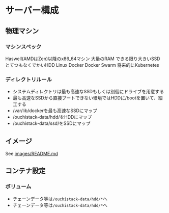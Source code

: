# サーバー構成

## 物理マシン

### マシンスペック
Haswell(AMDはZen)以降のx86_64マシン
大量のRAM
できる限り大きいSSD
とてつもなくでかいHDD
Linux
Docker
Docker Swarm
将来的にKubernetes

### ディレクトリルール

- システムディレクトリは最も高速なSSDもしくは別個にドライブを用意する
- 最も高速なSSDから直接ブートできない環境ではHDDに/bootを置いて、細工する
- /var/lib/dockerを最も高速なSSDにマップ
- /ouchistack-data/hdd/をHDDにマップ
- /ouchistack-data/ssd/をSSDにマップ

## イメージ

See [images/README.md](images/README.md)

## コンテナ設定

### ボリューム

- チェーンデータ等は`/ouchistack-data/hdd/*`へ
- チェーンデータ等は`/ouchistack-data/hdd/*`へ

